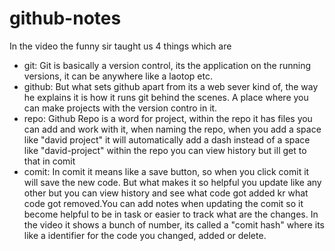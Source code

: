# github-notes

In the video the funny sir taught us 4 things which are
* git:
  Git is basically a version control, its the application on the running versions, it can be anywhere like a laotop etc.
* github:
  But what sets github apart from its a web sever kind of, the way he explains it is how it runs git behind the scenes. A place where you can make projects with the version contro in it.
* repo:
  Github Repo is a word for project, within the repo it has files you can add and work with it, when naming the repo, when you add a space like "david project" it will automatically add a dash instead of a space like "david-project" within the repo you can view history but ill get to that in comit
* comit:
In comit it means like a save button, so when you click comit it will save the new code. But what makes it so helpful you update like any other but you can view history and see what code got added kr what code got removed.You can add notes when updating the comit so it become helpful to be in task or easier to track what are the changes. In the video it shows a bunch of number, its called a "comit hash" where its like a identifier for the code you changed, added or delete.
